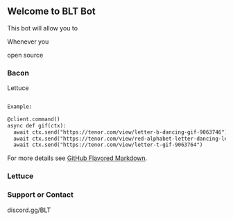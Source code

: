 ## Welcome to BLT Bot

This bot will allow you to

Whenever you

open source

### Bacon

Lettuce

```markdown

Example:

@client.command()
async def gif(ctx):
  await ctx.send("https://tenor.com/view/letter-b-dancing-gif-9063746")
  await ctx.send("https://tenor.com/view/red-alphabet-letter-dancing-letter-l-cartoons-gif-12084376")
  await ctx.send("https://tenor.com/view/letter-t-gif-9063764")
```

For more details see [GitHub Flavored Markdown](https://guides.github.com/features/mastering-markdown/).

### Lettuce


### Support or Contact

discord.gg/BLT
